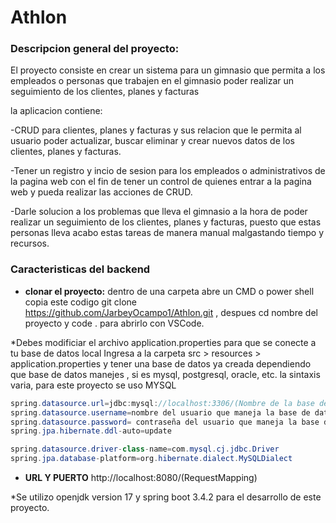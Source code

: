 # Athlon

### Descripcion general del proyecto:
El proyecto consiste en crear un sistema para un gimnasio  que permita a los empleados o 
personas que trabajen en el gimnasio poder realizar un seguimiento de los clientes, planes y facturas 

la aplicacion contiene: 

-CRUD  para clientes, planes y facturas y sus relacion que le permita al usuario poder actualizar, buscar
eliminar y crear nuevos datos de los clientes, planes y facturas.

-Tener un registro y incio de sesion para los empleados o administrativos de la pagina web con el fin 
de tener un control de quienes entrar a la pagina web y pueda realizar las acciones de CRUD.

-Darle solucion a los problemas que lleva el gimnasio a la hora de poder realizar un seguimiento
de los clientes, planes y facturas, puesto que estas personas lleva acabo estas tareas de manera manual
malgastando tiempo y recursos.

### Caracteristicas del backend

- **clonar el proyecto:** dentro de una carpeta abre un CMD o power shell copia este codigo 
git clone https://github.com/JarbeyOcampo1/Athlon.git , despues cd nombre del proyecto y code . para abrirlo con VSCode.

*Debes modificiar el archivo application.properties para que se conecte a tu base de datos local
Ingresa a la carpeta src > resources > application.properties y tener una base de datos ya creada dependiendo 
que base de datos manejes , si es mysql, postgresql, oracle, etc. la sintaxis varia, para este proyecto se uso MYSQL

```Java
spring.datasource.url=jdbc:mysql://localhost:3306/(Nombre de la base de datos)?useSSL=false&serverTimezone=UTC
spring.datasource.username=nombre del usuario que maneja la base de datos
spring.datasource.password= contraseña del usuario que maneja la base de datos
spring.jpa.hibernate.ddl-auto=update

spring.datasource.driver-class-name=com.mysql.cj.jdbc.Driver
spring.jpa.database-platform=org.hibernate.dialect.MySQLDialect
```

- **URL Y PUERTO** http://localhost:8080/(RequestMapping)

*Se utilizo openjdk version 17 y spring boot 3.4.2 para el desarrollo de este proyecto.
